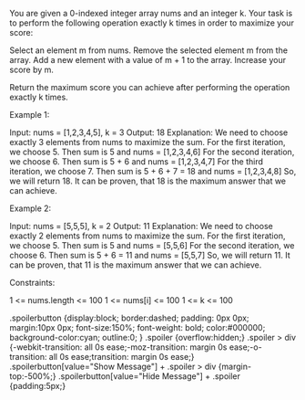 You are given a 0-indexed integer array nums and an integer k. Your task is
to perform the following operation exactly k times in order to maximize your
score:


Select an element m from nums.
Remove the selected element m from the array.
Add a new element with a value of m + 1 to the array.
Increase your score by m.


Return the maximum score you can achieve after performing the operation
exactly k times.


Example 1:


Input: nums = [1,2,3,4,5], k = 3
Output: 18
Explanation: We need to choose exactly 3 elements from nums to maximize the
sum.
For the first iteration, we choose 5. Then sum is 5 and nums = [1,2,3,4,6]
For the second iteration, we choose 6. Then sum is 5 + 6 and nums =
[1,2,3,4,7]
For the third iteration, we choose 7. Then sum is 5 + 6 + 7 = 18 and nums =
[1,2,3,4,8]
So, we will return 18.
It can be proven, that 18 is the maximum answer that we can achieve.


Example 2:


Input: nums = [5,5,5], k = 2
Output: 11
Explanation: We need to choose exactly 2 elements from nums to maximize the
sum.
For the first iteration, we choose 5. Then sum is 5 and nums = [5,5,6]
For the second iteration, we choose 6. Then sum is 5 + 6 = 11 and nums =
[5,5,7]
So, we will return 11.
It can be proven, that 11 is the maximum answer that we can achieve.



Constraints:


1 <= nums.length <= 100
1 <= nums[i] <= 100
1 <= k <= 100



.spoilerbutton {display:block; border:dashed; padding: 0px 0px; margin:10px
0px; font-size:150%; font-weight: bold; color:#000000; background-color:cyan;
outline:0; 
}
.spoiler {overflow:hidden;}
.spoiler > div {-webkit-transition: all 0s ease;-moz-transition: margin 0s
ease;-o-transition: all 0s ease;transition: margin 0s ease;}
.spoilerbutton[value="Show Message"] + .spoiler > div {margin-top:-500%;}
.spoilerbutton[value="Hide Message"] + .spoiler {padding:5px;}




